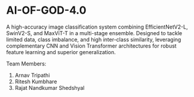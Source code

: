 # AI-OF-GOD-4.0
A high-accuracy image classification system combining EfficientNetV2-L, SwinV2-S, and MaxViT-T in a multi-stage ensemble. Designed to tackle limited data, class imbalance, and high inter-class similarity, leveraging complementary CNN and Vision Transformer architectures for robust feature learning and superior generalization.

Team Members:
1. Arnav Tripathi
2. Ritesh Kumbhare
3. Rajat Nandkumar Shedshyal
